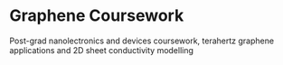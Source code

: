 # Graphene Coursework

Post-grad nanolectronics and devices coursework, terahertz graphene applications and 2D sheet conductivity modelling
